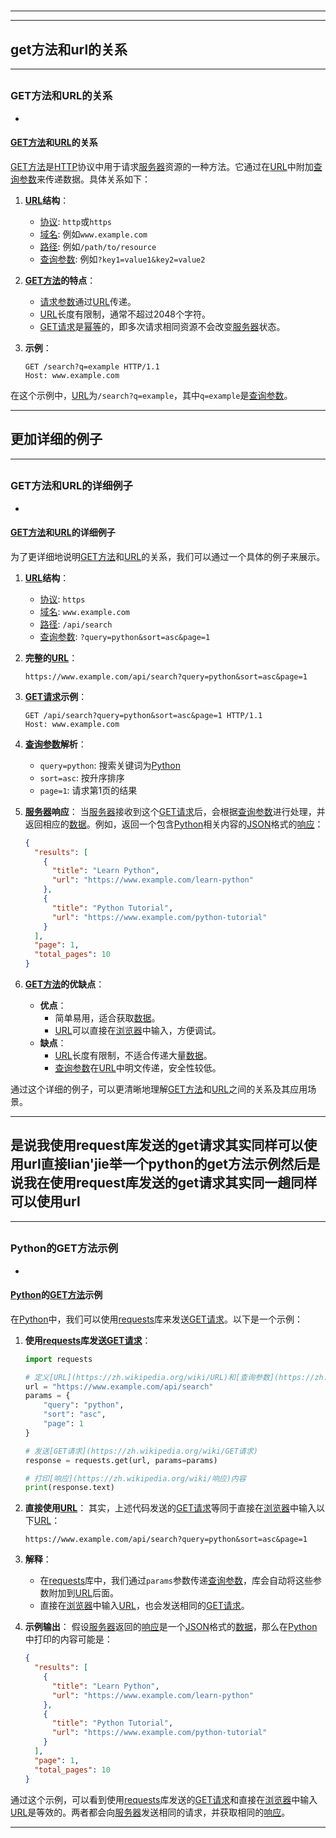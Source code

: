 # 
___
___
## get方法和url的关系
___
## 
### GET方法和URL的关系
- 
#### [GET方法](https://zh.wikipedia.org/wiki/GET方法)和[URL](https://zh.wikipedia.org/wiki/URL)的关系
[GET方法](https://zh.wikipedia.org/wiki/GET方法)是[HTTP](https://zh.wikipedia.org/wiki/HTTP)协议中用于请求[服务器](https://zh.wikipedia.org/wiki/服务器)资源的一种方法。它通过在[URL](https://zh.wikipedia.org/wiki/URL)中附加[查询参数](https://zh.wikipedia.org/wiki/查询参数)来传递数据。具体关系如下：

1. **[URL](https://zh.wikipedia.org/wiki/URL)结构**：
   - [协议](https://zh.wikipedia.org/wiki/协议): `http`或`https`
   - [域名](https://zh.wikipedia.org/wiki/域名): 例如`www.example.com`
   - [路径](https://zh.wikipedia.org/wiki/路径): 例如`/path/to/resource`
   - [查询参数](https://zh.wikipedia.org/wiki/查询参数): 例如`?key1=value1&key2=value2`

2. **[GET方法](https://zh.wikipedia.org/wiki/GET方法)的特点**：
   - [请求参数](https://zh.wikipedia.org/wiki/请求参数)通过[URL](https://zh.wikipedia.org/wiki/URL)传递。
   - [URL](https://zh.wikipedia.org/wiki/URL)长度有限制，通常不超过2048个字符。
   - [GET请求](https://zh.wikipedia.org/wiki/GET请求)是[幂等](https://zh.wikipedia.org/wiki/幂等)的，即多次请求相同资源不会改变[服务器](https://zh.wikipedia.org/wiki/服务器)状态。

3. **示例**：
   ```http
   GET /search?q=example HTTP/1.1
   Host: www.example.com
   ```

在这个示例中，[URL](https://zh.wikipedia.org/wiki/URL)为`/search?q=example`，其中`q=example`是[查询参数](https://zh.wikipedia.org/wiki/查询参数)。
___
## 更加详细的例子
___
## 
### GET方法和URL的详细例子
- 
#### [GET方法](https://zh.wikipedia.org/wiki/GET方法)和[URL](https://zh.wikipedia.org/wiki/URL)的详细例子
为了更详细地说明[GET方法](https://zh.wikipedia.org/wiki/GET方法)和[URL](https://zh.wikipedia.org/wiki/URL)的关系，我们可以通过一个具体的例子来展示。

1. **[URL](https://zh.wikipedia.org/wiki/URL)结构**：
   - [协议](https://zh.wikipedia.org/wiki/协议): `https`
   - [域名](https://zh.wikipedia.org/wiki/域名): `www.example.com`
   - [路径](https://zh.wikipedia.org/wiki/路径): `/api/search`
   - [查询参数](https://zh.wikipedia.org/wiki/查询参数): `?query=python&sort=asc&page=1`

2. **完整的[URL](https://zh.wikipedia.org/wiki/URL)**：
   ```
   https://www.example.com/api/search?query=python&sort=asc&page=1
   ```

3. **[GET请求](https://zh.wikipedia.org/wiki/GET请求)示例**：
   ```http
   GET /api/search?query=python&sort=asc&page=1 HTTP/1.1
   Host: www.example.com
   ```

4. **[查询参数](https://zh.wikipedia.org/wiki/查询参数)解析**：
   - `query=python`: 搜索关键词为[Python](https://zh.wikipedia.org/wiki/Python)
   - `sort=asc`: 按升序排序
   - `page=1`: 请求第1页的结果

5. **[服务器](https://zh.wikipedia.org/wiki/服务器)响应**：
   当[服务器](https://zh.wikipedia.org/wiki/服务器)接收到这个[GET请求](https://zh.wikipedia.org/wiki/GET请求)后，会根据[查询参数](https://zh.wikipedia.org/wiki/查询参数)进行处理，并返回相应的[数据](https://zh.wikipedia.org/wiki/数据)。例如，返回一个包含[Python](https://zh.wikipedia.org/wiki/Python)相关内容的[JSON](https://zh.wikipedia.org/wiki/JSON)格式的[响应](https://zh.wikipedia.org/wiki/响应)：

   ```json
   {
     "results": [
       {
         "title": "Learn Python",
         "url": "https://www.example.com/learn-python"
       },
       {
         "title": "Python Tutorial",
         "url": "https://www.example.com/python-tutorial"
       }
     ],
     "page": 1,
     "total_pages": 10
   }
   ```

6. **[GET方法](https://zh.wikipedia.org/wiki/GET方法)的优缺点**：
   - **优点**：
     - 简单易用，适合获取[数据](https://zh.wikipedia.org/wiki/数据)。
     - [URL](https://zh.wikipedia.org/wiki/URL)可以直接在[浏览器](https://zh.wikipedia.org/wiki/浏览器)中输入，方便调试。
   - **缺点**：
     - [URL](https://zh.wikipedia.org/wiki/URL)长度有限制，不适合传递大量[数据](https://zh.wikipedia.org/wiki/数据)。
     - [查询参数](https://zh.wikipedia.org/wiki/查询参数)在[URL](https://zh.wikipedia.org/wiki/URL)中明文传递，安全性较低。

通过这个详细的例子，可以更清晰地理解[GET方法](https://zh.wikipedia.org/wiki/GET方法)和[URL](https://zh.wikipedia.org/wiki/URL)之间的关系及其应用场景。
___
## 是说我使用request库发送的get请求其实同样可以使用url直接lian'jie举一个python的get方法示例然后是说我在使用request库发送的get请求其实同一趟同样可以使用url
___
## 
### Python的GET方法示例
- 
#### [Python](https://zh.wikipedia.org/wiki/Python)的[GET方法](https://zh.wikipedia.org/wiki/GET方法)示例
在[Python](https://zh.wikipedia.org/wiki/Python)中，我们可以使用[requests](https://zh.wikipedia.org/wiki/requests)库来发送[GET请求](https://zh.wikipedia.org/wiki/GET请求)。以下是一个示例：

1. **使用[requests](https://zh.wikipedia.org/wiki/requests)库发送[GET请求](https://zh.wikipedia.org/wiki/GET请求)**：
   ```python
   import requests

   # 定义[URL](https://zh.wikipedia.org/wiki/URL)和[查询参数](https://zh.wikipedia.org/wiki/查询参数)
   url = "https://www.example.com/api/search"
   params = {
       "query": "python",
       "sort": "asc",
       "page": 1
   }

   # 发送[GET请求](https://zh.wikipedia.org/wiki/GET请求)
   response = requests.get(url, params=params)

   # 打印[响应](https://zh.wikipedia.org/wiki/响应)内容
   print(response.text)
   ```

2. **直接使用[URL](https://zh.wikipedia.org/wiki/URL)**：
   其实，上述代码发送的[GET请求](https://zh.wikipedia.org/wiki/GET请求)等同于直接在[浏览器](https://zh.wikipedia.org/wiki/浏览器)中输入以下[URL](https://zh.wikipedia.org/wiki/URL)：
   ```
   https://www.example.com/api/search?query=python&sort=asc&page=1
   ```

3. **解释**：
   - 在[requests](https://zh.wikipedia.org/wiki/requests)库中，我们通过`params`参数传递[查询参数](https://zh.wikipedia.org/wiki/查询参数)，库会自动将这些参数附加到[URL](https://zh.wikipedia.org/wiki/URL)后面。
   - 直接在[浏览器](https://zh.wikipedia.org/wiki/浏览器)中输入[URL](https://zh.wikipedia.org/wiki/URL)，也会发送相同的[GET请求](https://zh.wikipedia.org/wiki/GET请求)。

4. **示例输出**：
   假设[服务器](https://zh.wikipedia.org/wiki/服务器)返回的[响应](https://zh.wikipedia.org/wiki/响应)是一个[JSON](https://zh.wikipedia.org/wiki/JSON)格式的[数据](https://zh.wikipedia.org/wiki/数据)，那么在[Python](https://zh.wikipedia.org/wiki/Python)中打印的内容可能是：
   ```json
   {
     "results": [
       {
         "title": "Learn Python",
         "url": "https://www.example.com/learn-python"
       },
       {
         "title": "Python Tutorial",
         "url": "https://www.example.com/python-tutorial"
       }
     ],
     "page": 1,
     "total_pages": 10
   }
   ```

通过这个示例，可以看到使用[requests](https://zh.wikipedia.org/wiki/requests)库发送的[GET请求](https://zh.wikipedia.org/wiki/GET请求)和直接在[浏览器](https://zh.wikipedia.org/wiki/浏览器)中输入[URL](https://zh.wikipedia.org/wiki/URL)是等效的。两者都会向[服务器](https://zh.wikipedia.org/wiki/服务器)发送相同的请求，并获取相同的[响应](https://zh.wikipedia.org/wiki/响应)。
___
